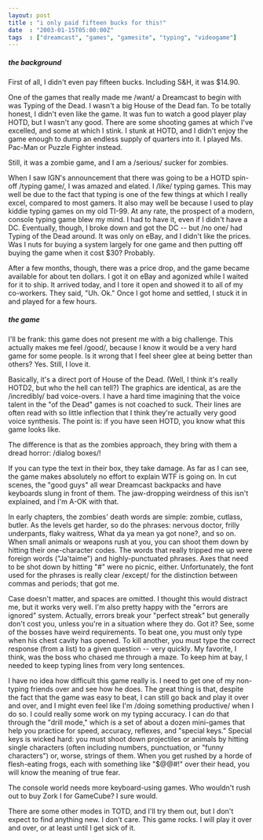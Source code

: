 ```yaml
---
layout: post
title : "i only paid fifteen bucks for this!"
date  : "2003-01-15T05:00:00Z"
tags  : ["dreamcast", "games", "gamesite", "typing", "videogame"]
---
```

<h5>the background</h5>


First of all, I didn't even pay fifteen bucks.  Including S&H, it was $14.90.

One of the games that really made me /want/ a Dreamcast to begin with was Typing of the Dead.  I wasn't a big House of the Dead fan.  To be totally honest, I didn't even like the game.  It was fun to watch a good player play HOTD, but I wasn't any good.  There are some shooting games at which I've excelled, and some at which I stink.  I stunk at HOTD, and I didn't enjoy the game enough to dump an endless supply of quarters into it.  I played Ms. Pac-Man or Puzzle Fighter instead.

Still, it was a zombie game, and I am a /serious/ sucker for zombies. 

When I saw IGN's announcement that there was going to be a HOTD spin-off /typing game/, I was amazed and elated.  I /like/ typing games.  This may well be due to the fact that typing is one of the few things at which I really excel, compared to most gamers.  It also may well be because I used to play kiddie typing games on my old TI-99.  At any rate, the prospect of a modern, console typing game blew my mind.  I had to have it, even if I didn't have a DC.  Eventually, though, I broke down and got the DC -- but /no one/ had Typing of the Dead around.  It was only on eBay, and I didn't like the prices. Was I nuts for buying a system largely for one game and then putting off buying the game when it cost $30?  Probably.

After a few months, though, there was a price drop, and the game became available for about ten dollars.  I got it on eBay and agonized while I waited for it to ship.  It arrived today, and I tore it open and showed it to all of my co-workers.  They said, "Uh.  Ok."  Once I got home and settled, I stuck it in and played for a few hours.
<h5>the game</h5>


I'll be frank:  this game does not present me with a big challenge.  This actually makes me feel /good/, because I know it would be a very hard game for some people.  Is it wrong that I feel sheer glee at being better than others?  Yes.  Still, I love it.

Basically, it's a direct port of House of the Dead.  (Well, I think it's really HOTD2, but who the hell can tell?)  The graphics are identical, as are the /incredibly/ bad voice-overs.  I have a hard time imagining that the voice talent in the "of the Dead" games is not coached to suck.  Their lines are often read with so little inflection that I think they're actually very good voice synthesis.  The point is: if you have seen HOTD, you know what this game looks like.

The difference is that as the zombies approach, they bring with them a dread horror: /dialog boxes/!

If you can type the text in their box, they take damage.  As far as I can see, the game makes absolutely no effort to explain WTF is going on.  In cut scenes, the "good guys" all wear Dreamcast backpacks and have keyboards slung in front of them.  The jaw-dropping weirdness of this isn't explained, and I'm A-OK with that.

In early chapters, the zombies' death words are simple: zombie, cutlass, butler.  As the levels get harder, so do the phrases: nervous doctor, frilly underpants, flaky waitress, What da ya mean ya got none?, and so on.  When small animals or weapons rush at you, you can shoot them down by hitting their one-character codes.  The words that really tripped me up were foreign words ("Ja'taime") and highly-punctuated phrases.  Axes that need to be shot down by hitting "#" were no picnic, either.  Unfortunately, the font used for the phrases is really clear /except/ for the distinction between commas and periods; that got me.

Case doesn't matter, and spaces are omitted.  I thought this would distract me, but it works very well.  I'm also pretty happy with the "errors are ignored" system.  Actually, errors break your "perfect streak" but generally don't cost you, unless you're in a situation where they do.  Got it?  See, some of the bosses have weird requirements.  To beat one, you must only type when his chest cavity has opened.  To kill another, you must type the correct response (from a list) to a given question -- very quickly.  My favorite, I think, was the boss who chased me through a maze.  To keep him at bay, I needed to keep typing lines from very long sentences.

I have no idea how difficult this game really is.  I need to get one of my non-typing friends over and see how he does.  The great thing is that, despite the fact that the game was easy to beat, I can still go back and play it over and over, and I might even feel like I'm /doing something productive/ when I do so.  I could really some work on my typing accuracy.  I can do that through the "drill mode," which is a set of about a dozen mini-games that help you practice for speed, accuracy, reflexes, and "special keys."  Special keys is wicked hard:  you must shoot down projectiles or animals by hitting single characters (often including numbers, punctuation, or "funny characters") or, worse, strings of them.  When you get rushed by a horde of flesh-eating frogs, each with something like "$@@#!" over their head, you will know the meaning of true fear.

The console world needs more keyboard-using games.  Who wouldn't rush out to buy Zork I for GameCube?  I sure would.  

There are some other modes in TOTD, and I'll try them out, but I don't expect to find anything new.  I don't care.  This game rocks.  I will play it over and over, or at least until I get sick of it.

